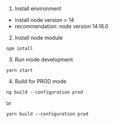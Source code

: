 1. Install environment
- install node version > 14
- recommendation: node version 14.16.0

2. Install node module
```
npm intall
```
3. Run mode development
```
yarn start
```
4. Build for PROD mode
```
ng build --configuration prod
```
or
```
yarn build --configuration prod
```